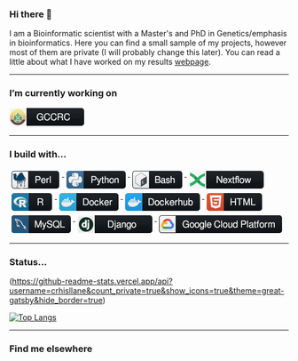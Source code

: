 ### Hi there 👋

I am a Bioinformatic scientist with a Master's and PhD in Genetics/emphasis in bioinformatics. Here you can find a small sample of my projects, however most of them are private (I will probably change this later). You can read a little about what I have worked on my results [webpage](https://leishtargets.github.io/).

---

### I’m currently working on 
<p align="left">
 <a href="https://www.gccrc.unicamp.br/">
    <img src="https://github.com/crhisllane/crhisllane/blob/main/figure/icons/gccrc.png" alt="GCCRC"; margin:4px">
 </a>
</p>

---
### I build with...

<p>
  <a href="https://www.perl.org/">
    <img src="https://github.com/crhisllane/crhisllane/blob/main/figure/icons/perl.png" alt="Perl" style="vertical-align:top; margin:4px">
  </a>

 <a href="https://www.python.org/">
    <img src="https://github.com/crhisllane/crhisllane/blob/main/figure/icons/python.png" alt="Python" style="vertical-align:top; margin:4px">
  </a>

  <a href="https://www.gnu.org/software/bash/">
    <img src="https://github.com/crhisllane/crhisllane/blob/main/figure/icons/bash.png" alt="Bash" style="vertical-align:top; margin:4px">
  </a>

  <a href="https://www.nextflow.io/">
    <img src="https://github.com/crhisllane/crhisllane/blob/main/figure/icons/nextflow.png" alt="Nextflow" style="vertical-align:top; margin:4px">
  </a>

  <a href="https://www.r-project.org/">
    <img src="https://github.com/crhisllane/crhisllane/blob/main/figure/icons/r.png" alt="R" style="vertical-align:top; margin:4px">
  </a>

  <a href="https://www.docker.com/">
    <img src="https://github.com/crhisllane/crhisllane/blob/main/figure/icons/docker.png" alt="Docker" style="vertical-align:top; margin:4px">
  </a>

  <a href="https://hub.docker.com/u/crhisllane">
      <img src="https://github.com/crhisllane/crhisllane/blob/main/figure/icons/dockerhub.png" alt="Dockerhub" style="vertical-align:top; margin:4px">
  </a>  
  
  <a href="https://html.spec.whatwg.org/multipage/">
      <img src="https://github.com/crhisllane/crhisllane/blob/main/figure/icons/html.png" alt="Html" style="vertical-align:top; margin:4px">
  </a> 
  
  <a href="https://www.mysql.com/">
      <img src="https://github.com/crhisllane/crhisllane/blob/main/figure/icons/mysql.png" alt="Mysql" style="vertical-align:top; margin:4px">
  </a> 
  
  <a href="https://www.djangoproject.com/">
      <img src="https://github.com/crhisllane/crhisllane/blob/main/figure/icons/Django.png" alt="Django" style="vertical-align:top; margin:4px">
  </a> 
  
  <a href="https://cloud.google.com/">
      <img src="https://github.com/crhisllane/crhisllane/blob/main/figure/icons/google_cloud_platform.png" alt="GCP" style="vertical-align:top; margin:4px">
  </a> 


</p>

---

### Status...

(https://github-readme-stats.vercel.app/api?username=crhisllane&count_private=true&show_icons=true&theme=great-gatsby&hide_border=true)

[![Top Langs](https://github-readme-stats.vercel.app/api/top-langs/?username=crhisllane&count_private=true&layout=compact&theme=great-gatsby)](https://github.com/anuraghazra/github-readme-stats)

---
### Find me elsewhere

<!--
**crhisllane/crhisllane** is a ✨ _special_ ✨ repository because its `README.md` (this file) appears on your GitHub profile.
Here are some ideas to get you started:
- 🌱 I’m currently learning ...
- 👯 I’m looking to collaborate on ...
- 🤔 I’m looking for help with ...
- 💬 Ask me about ...
- 📫 How to reach me: ...
- 😄 Pronouns: ...
- ⚡ Fun fact: ...
-->
